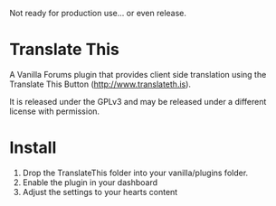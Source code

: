 Not ready for production use... or even release.

Translate This
==============

A Vanilla Forums plugin that provides client side translation using the Translate This Button (http://www.translateth.is).

It is released under the GPLv3 and may be released under a different license with permission.

Install
=======
1.	Drop the TranslateThis folder into your vanilla/plugins folder.
2.	Enable the plugin in your dashboard
3.	Adjust the settings to your hearts content